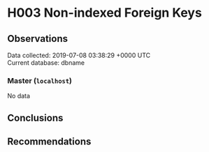 # H003 Non-indexed Foreign Keys #

## Observations ##
Data collected: 2019-07-08 03:38:29 +0000 UTC  
Current database: dbname  

### Master (`localhost`) ###


No data


## Conclusions ##


## Recommendations ##

